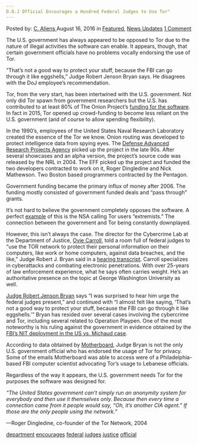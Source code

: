 ```yaml
---
D.O.J Official Encourages a Hundred Federal Judges to Use Tor"
---
```

<article class="post-listing post-15136 post type-post status-publish format-standard has-post-thumbnail hentry  tag-department tag-encourages tag-federal tag-judges tag-justice tag-official 
    <div class="post-inner">
        <span>Posted by: <a href="https://www.deepdotweb.com/author/caliens/" title="">C. Aliens </a></span>
    <span>August 16, 2016</span>
    <span>in <a href="https://www.deepdotweb.com/category/deepdot-news/" rel="category tag">Featured</a>, <a href="https://www.deepdotweb.com/category/news-updates/" rel="category tag">News Updates</a></span>
    <span><a href="https://www.deepdotweb.com/2016/08/16/d-o-j-official-encourages-hundred-federal-judges-use-tor/#comments">1 Comment</a></span>
    </p>
    <div class="clear"></div>
    <div class="entry">
    <p>The U.S. government has always appeared to be opposed to Tor due to the nature of illegal activities the software can enable. It appears, though, that certain government officials have no problems vocally endorsing the use of Tor.</p>
    <p>“That’s not a good way to protect your stuff, because the FBI can go through it like eggshells,” Judge Robert Jenson Bryan says. He disagrees with the DoJ employee’s recommendation.</p>
    <p>Tor, from the very start, has been intertwined with the U.S. government. Not only did Tor spawn from government researchers but the U.S. has contributed to at least 80% of The Onion Project’s <a href="http://www.whoishostingthis.com/blog/2014/11/17/who-funded-tor/">funding for the software</a>. In fact in 2015, Tor opened up crowd-funding to become less reliant on the U.S. government (and of course to allow spending flexibility).</p>
    <p>In the 1990’s, employees of the United States Naval Research Laboratory created the essence of the Tor we know. Onion routing was developed to protect intelligence data from spying eyes. The <a href="https://en.wikipedia.org/wiki/DARPA">Defense Advanced Research Projects Agency</a> picked up the project in the late 90s. After several showcases and an alpha version, the project’s source code was released by the NRL in 2004. The EFF picked up the project and funded the two developers contracted to work on it, Roger Dingledine and Nick Mathewson. Two Boston based programmers contracted by the Pentagon.</p>
    <p>Government funding became the primary influx of money after 2006. The funding mostly consisted of government funded deals and “pass through” grants.</p>
    <p>It’s not hard to believe the government completely opposes the software. A perfect <a href="https://cointelegraph.com/news/linux-user-the-us-government-may-classify-you-an-extremist">example</a> of this is the NSA calling Tor users “extremists.” The connection between the government and Tor being constantly downplayed.</p>
    <p>However, this isn’t always the case. The director for the Cybercrime Lab at the Department of Justice, <a href="http://www.afcea.org/events/homeland/12/documents/CarrollBio.pdf">Ovie Carroll</a>, told a room full of federal judges to “use the TOR network to protect their personal information on their computers, like work or home computers, against data breaches, and the like,” Judge Robert J. Bryan said in a <a href="https://www.documentcloud.org/documents/3006066-Hearing-on-Motion-to-Withdraw-Pleas-in-Lesan.html">hearing transcript</a>. Carroll specializes in cyberattacks and combating electronic penetrations. With over 25-years of law enforcement experience, what he says often carries weight. He’s an authoritative presence on the topic at George Washington University as well.</p>
    <p><a href="https://en.wikipedia.org/wiki/Robert_Jensen_Bryan">Judge Robert Jenson Bryan</a> says “I was surprised to hear him urge the federal judges present,” and continued with “I almost felt like saying, ‘That’s not a good way to protect your stuff, because the FBI can go through it like eggshells.’” Bryan has resided over several cases involving the cybercrime and Tor, including several related to Operation Playpen. One of the most noteworthy is his ruling against the government in evidence obtained by the <a href="https://www.deepdotweb.com/2016/06/02/another-judge-rules-government-child-porn-case/">FBI’s NIT deployment in the US vs. Michaud case</a>.</p>
    <p>According to data obtained by <a href="https://motherboard.vice.com/read/these-public-comments-saved-a-librarys-tor-server-from-a-government-shutdown">Motherboard</a>, Judge Bryan is not the only U.S. government official who has endorsed the usage of Tor for privacy. Some of the emails Motherboard was able to access were of a Philadelphia-based FBI computer scientist advocating Tor’s usage to Lebanese officials.</p>
    <p>Regardless of the way it appears, the U.S. government needs Tor for the purposes the software was designed for.</p>
    <p><em>“The United States government can’t simply run an anonymity system for everybody and then use it themselves only. Because then every time a connection came from it people would say, “Oh, it’s another CIA agent.” If those are the only people using the network.” </em></p>
    <p>—Roger Dingledine, co-founder of the Tor Network, 2004</p>
    </div>
    <a href="https://www.deepdotweb.com/tag/department/" rel="tag">department</a> <a href="https://www.deepdotweb.com/tag/encourages/" rel="tag">encourages</a> <a href="https://www.deepdotweb.com/tag/federal/" rel="tag">federal</a> <a href="https://www.deepdotweb.com/tag/judges/" rel="tag">judges</a> <a href="https://www.deepdotweb.com/tag/justice/" rel="tag">justice</a> <a href="https://www.deepdotweb.com/tag/official/" rel="tag">official</a> </span> <span style="display:none" class="updated">2016-08-16</span>
    <div style="display:none" class="vcard author" itemprop="author" itemscope itemtype="http://schema.org/Person"><strong class="fn" itemprop="name"><a href="https://www.deepdotweb.com/author/caliens/" title="Posts by C. Aliens" rel="author">C. Aliens</a></strong></div>
    
